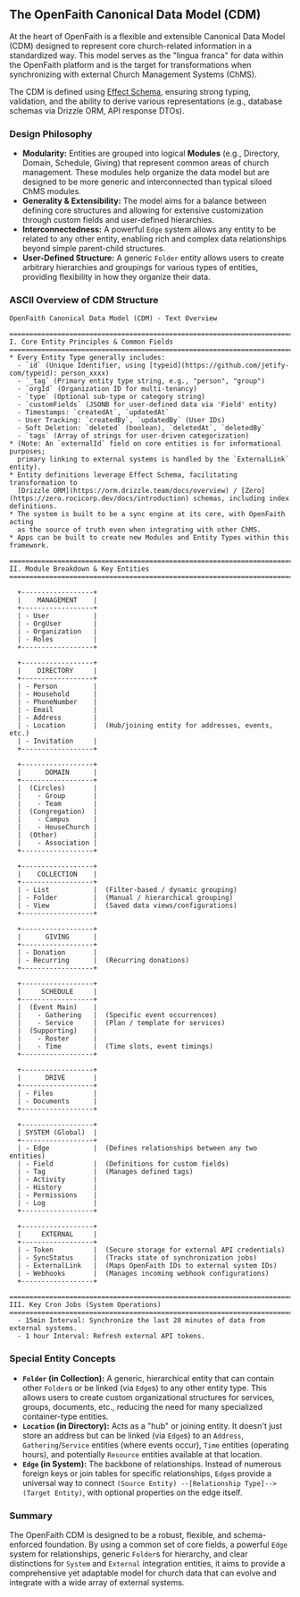 ## The OpenFaith Canonical Data Model (CDM)

At the heart of OpenFaith is a flexible and extensible Canonical Data Model (CDM) designed to represent core church-related information in a standardized way. This model serves as the "lingua franca" for data within the OpenFaith platform and is the target for transformations when synchronizing with external Church Management Systems (ChMS).

The CDM is defined using [Effect Schema](https://effect.website/docs/schema/introduction/), ensuring strong typing, validation, and the ability to derive various representations (e.g., database schemas via Drizzle ORM, API response DTOs).

### Design Philosophy

- **Modularity:** Entities are grouped into logical **Modules** (e.g., Directory, Domain, Schedule, Giving) that represent common areas of church management. These modules help organize the data model but are designed to be more generic and interconnected than typical siloed ChMS modules.
- **Generality & Extensibility:** The model aims for a balance between defining core structures and allowing for extensive customization through custom fields and user-defined hierarchies.
- **Interconnectedness:** A powerful `Edge` system allows any entity to be related to any other entity, enabling rich and complex data relationships beyond simple parent-child structures.
- **User-Defined Structure:** A generic `Folder` entity allows users to create arbitrary hierarchies and groupings for various types of entities, providing flexibility in how they organize their data.

### ASCII Overview of CDM Structure

```
OpenFaith Canonical Data Model (CDM) - Text Overview

===============================================================================
I. Core Entity Principles & Common Fields
===============================================================================
* Every Entity Type generally includes:
  - `id` (Unique Identifier, using [typeid](https://github.com/jetify-com/typeid): person_xxxx)
  - `_tag` (Primary entity type string, e.g., "person", "group")
  - `orgId` (Organization ID for multi-tenancy)
  - `type` (Optional sub-type or category string)
  - `customFields` (JSONB for user-defined data via 'Field' entity)
  - Timestamps: `createdAt`, `updatedAt`
  - User Tracking: `createdBy`, `updatedBy` (User IDs)
  - Soft Deletion: `deleted` (boolean), `deletedAt`, `deletedBy`
  - `tags` (Array of strings for user-driven categorization)
* (Note: An `externalId` field on core entities is for informational purposes;
  primary linking to external systems is handled by the `ExternalLink` entity).
* Entity definitions leverage Effect Schema, facilitating transformation to
  [Drizzle ORM](https://orm.drizzle.team/docs/overview) / [Zero](https://zero.rocicorp.dev/docs/introduction) schemas, including index definitions.
* The system is built to be a sync engine at its core, with OpenFaith acting
  as the source of truth even when integrating with other ChMS.
* Apps can be built to create new Modules and Entity Types within this framework.

===============================================================================
II. Module Breakdown & Key Entities
===============================================================================

  +------------------+
  |    MANAGEMENT    |
  +------------------+
  | - User           |
  | - OrgUser        |
  | - Organization   |
  | - Roles          |
  +------------------+

  +------------------+
  |    DIRECTORY     |
  +------------------+
  | - Person         |
  | - Household      |
  | - PhoneNumber    |
  | - Email          |
  | - Address        |
  | - Location       |  (Hub/joining entity for addresses, events, etc.)
  | - Invitation     |
  +------------------+

  +------------------+
  |      DOMAIN      |
  +------------------+
  |  (Circles)       |
  |    - Group       |
  |    - Team        |
  |  (Congregation)  |
  |    - Campus      |
  |    - HouseChurch |
  |  (Other)         |
  |    - Association |
  +------------------+

  +------------------+
  |    COLLECTION    |
  +------------------+
  | - List           |  (Filter-based / dynamic grouping)
  | - Folder         |  (Manual / hierarchical grouping)
  | - View           |  (Saved data views/configurations)
  +------------------+

  +------------------+
  |      GIVING      |
  +------------------+
  | - Donation       |
  | - Recurring      |  (Recurring donations)
  +------------------+

  +------------------+
  |     SCHEDULE     |
  +------------------+
  |  (Event Main)    |
  |    - Gathering   |  (Specific event occurrences)
  |    - Service     |  (Plan / template for services)
  |  (Supporting)    |
  |    - Roster      |
  |    - Time        |  (Time slots, event timings)
  +------------------+

  +------------------+
  |      DRIVE       |
  +------------------+
  | - Files          |
  | - Documents      |
  +------------------+

  +------------------+
  | SYSTEM (Global)  |
  +------------------+
  | - Edge           |  (Defines relationships between any two entities)
  | - Field          |  (Definitions for custom fields)
  | - Tag            |  (Manages defined tags)
  | - Activity       |
  | - History        |
  | - Permissions    |
  | - Log            |
  +------------------+

  +------------------+
  |     EXTERNAL     |
  +------------------+
  | - Token          |  (Secure storage for external API credentials)
  | - SyncStatus     |  (Tracks state of synchronization jobs)
  | - ExternalLink   |  (Maps OpenFaith IDs to external system IDs)
  | - Webhooks       |  (Manages incoming webhook configurations)
  +------------------+

===============================================================================
III. Key Cron Jobs (System Operations)
===============================================================================
  - 15min Interval: Synchronize the last 20 minutes of data from external systems.
  - 1 hour Interval: Refresh external API tokens.
```

### Special Entity Concepts

- **`Folder` (in Collection):** A generic, hierarchical entity that can contain other `Folder`s or be linked (via `Edge`s) to any other entity type. This allows users to create custom organizational structures for services, groups, documents, etc., reducing the need for many specialized container-type entities.
- **`Location` (in Directory):** Acts as a "hub" or joining entity. It doesn't just store an address but can be linked (via `Edge`s) to an `Address`, `Gathering`/`Service` entities (where events occur), `Time` entities (operating hours), and potentially `Resource` entities available at that location.
- **`Edge` (in System):** The backbone of relationships. Instead of numerous foreign keys or join tables for specific relationships, `Edge`s provide a universal way to connect `(Source Entity) --[Relationship Type]--> (Target Entity)`, with optional properties on the edge itself.

### Summary

The OpenFaith CDM is designed to be a robust, flexible, and schema-enforced foundation. By using a common set of core fields, a powerful `Edge` system for relationships, generic `Folder`s for hierarchy, and clear distinctions for `System` and `External` integration entities, it aims to provide a comprehensive yet adaptable model for church data that can evolve and integrate with a wide array of external systems.
